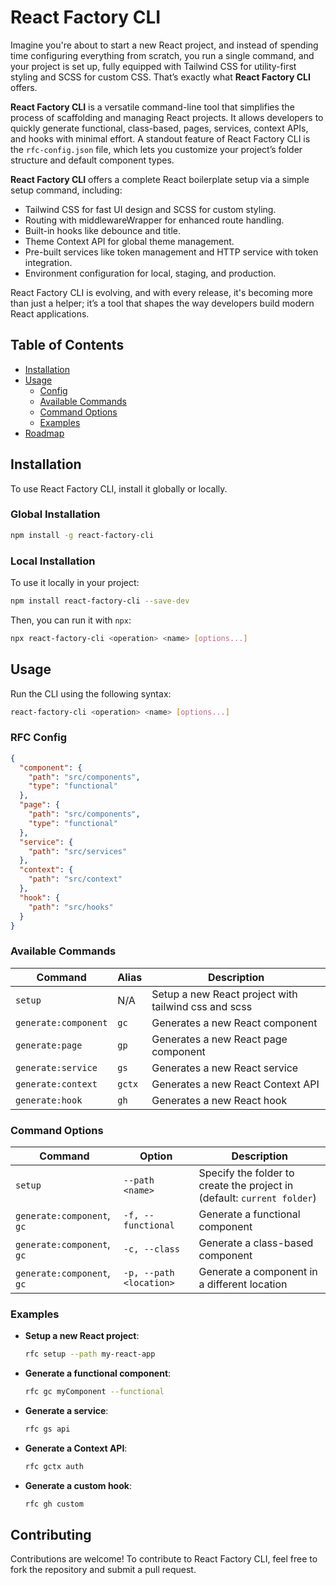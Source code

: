 # React Factory CLI

Imagine you're about to start a new React project, and instead of spending time configuring everything from scratch, you run a single command, and your project is set up, fully equipped with Tailwind CSS for utility-first styling and SCSS for custom CSS. That’s exactly what **React Factory CLI** offers.

**React Factory CLI** is a versatile command-line tool that simplifies the process of scaffolding and managing React projects. It allows developers to quickly generate functional, class-based, pages, services, context APIs, and hooks with minimal effort. A standout feature of React Factory CLI is the `rfc-config.json` file, which lets you customize your project’s folder structure and default component types.

**React Factory CLI** offers a complete React boilerplate setup via a simple setup command, including:
- Tailwind CSS for fast UI design and SCSS for custom styling.
- Routing with middlewareWrapper for enhanced route handling.
- Built-in hooks like debounce and title.
- Theme Context API for global theme management.
- Pre-built services like token management and HTTP service with token integration.
- Environment configuration for local, staging, and production.

React Factory CLI is evolving, and with every release, it's becoming more than just a helper; it’s a tool that shapes the way developers build modern React applications.

## Table of Contents

- [Installation](#installation)
- [Usage](#usage)
  - [Config](#rfc-config)
  - [Available Commands](#available-commands)
  - [Command Options](#command-options)
  - [Examples](#examples)
- [Roadmap](#roadmap)

## Installation

To use React Factory CLI, install it globally or locally.

### Global Installation

```bash
npm install -g react-factory-cli
```

### Local Installation

To use it locally in your project:

```bash
npm install react-factory-cli --save-dev
```

Then, you can run it with `npx`:

```bash
npx react-factory-cli <operation> <name> [options...]
```

## Usage

Run the CLI using the following syntax:

```bash
react-factory-cli <operation> <name> [options...]
```

### RFC Config

```json
{
  "component": {
    "path": "src/components",
    "type": "functional"
  },
  "page": {
    "path": "src/components",
    "type": "functional"
  },
  "service": {
    "path": "src/services"
  },
  "context": {
    "path": "src/context"
  },
  "hook": {
    "path": "src/hooks"
  }
}
```

### Available Commands

| Command              | Alias  | Description                                          |
| -------------------- | ------ | ---------------------------------------------------- |
| `setup`              | N/A    | Setup a new React project with tailwind css and scss |
| `generate:component` | `gc`   | Generates a new React component                      |
| `generate:page`      | `gp`   | Generates a new React page component                 |
| `generate:service`   | `gs`   | Generates a new React service                        |
| `generate:context`   | `gctx` | Generates a new React Context API                    |
| `generate:hook`      | `gh`   | Generates a new React hook                           |

### Command Options

| Command                    | Option                  | Description                                                             |
| -------------------------- | ----------------------- | ----------------------------------------------------------------------- |
| `setup`                    | `--path <name>`         | Specify the folder to create the project in (default: `current folder`) |
| `generate:component`, `gc` | `-f, --functional`      | Generate a functional component                                         |
| `generate:component`, `gc` | `-c, --class`           | Generate a class-based component                                        |
| `generate:component`, `gc` | `-p, --path <location>` | Generate a component in a different location                            |

### Examples

- **Setup a new React project**:

  ```bash
  rfc setup --path my-react-app
  ```

- **Generate a functional component**:

  ```bash
  rfc gc myComponent --functional
  ```

- **Generate a service**:

  ```bash
  rfc gs api
  ```

- **Generate a Context API**:

  ```bash
  rfc gctx auth
  ```

- **Generate a custom hook**:
  ```bash
  rfc gh custom
  ```

## Contributing

Contributions are welcome! To contribute to React Factory CLI, feel free to fork the repository and submit a pull request.
